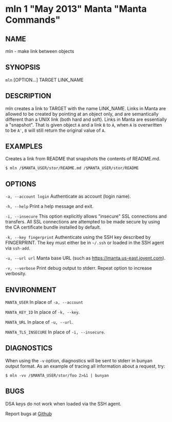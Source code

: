 mln 1 "May 2013" Manta "Manta Commands"
=======================================

NAME
----

mln - make link between objects

SYNOPSIS
--------

`mln` [OPTION...] TARGET LINK_NAME

DESCRIPTION
-----------

mln creates a link to TARGET with the name LINK_NAME.  Links in Manta are
allowed to be created by pointing at an object only, and are semantically
different than a UNIX link (both hard and soft).  Links in Manta are essentially
a "snapshot".  That is given object `A` and a link `B` to `A`, when `A` is
overwritten to be `A'`, `B` will still return the original value of `A`.

EXAMPLES
--------

Creates a link from README that snapshots the contents of README.md.

    $ mln /$MANTA_USER/stor/README.md /$MANTA_USER/stor/README

OPTIONS
-------

`-a, --account login`
  Authenticate as account (login name).

`-h, --help`
  Print a help message and exit.

`-i, --insecure`
  This option explicitly allows "insecure" SSL connections and transfers.  All
  SSL connections are attempted to be made secure by using the CA certificate
  bundle installed by default.

`-k, --key fingerprint`
  Authenticate using the SSH key described by FINGERPRINT.  The key must
  either be in `~/.ssh` or loaded in the SSH agent via `ssh-add`.

`-u, --url url`
  Manta base URL (such as https://manta.us-east.joyent.com).

`-v, --verbose`
  Print debug output to stderr.  Repeat option to increase verbosity.

ENVIRONMENT
-----------

`MANTA_USER`
  In place of `-a, --account`

`MANTA_KEY_ID`
  In place of `-k, --key`.

`MANTA_URL`
  In place of `-u, --url`.

`MANTA_TLS_INSECURE`
  In place of `-i, --insecure`.

DIAGNOSTICS
-----------

When using the `-v` option, diagnostics will be sent to stderr in bunyan
output format.  As an example of tracing all information about a request,
try:

    $ mln -vv /$MANTA_USER/stor/foo 2>&1 | bunyan

BUGS
----

DSA keys do not work when loaded via the SSH agent.

Report bugs at [Github](https://github.com/joyent/node-manta/issues)
